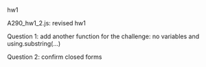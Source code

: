 hw1

A290_hw1_2.js: revised hw1

  Question 1: add another function for the challenge: no variables and using.substring(...)

  Question 2: confirm closed forms
